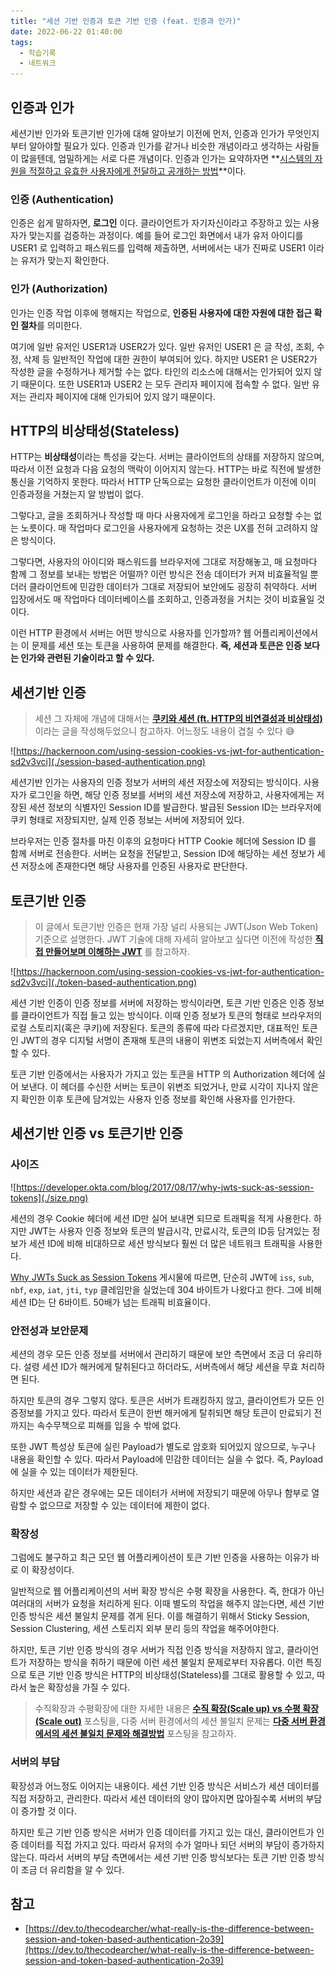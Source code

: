 ```yaml
---
title: "세션 기반 인증과 토큰 기반 인증 (feat. 인증과 인가)"
date: 2022-06-22 01:40:00
tags:
  - 학습기록
  - 네트워크
---
```


## 인증과 인가

세션기반 인가와 토큰기반 인가에 대해 알아보기 이전에 먼저, 인증과 인가가 무엇인지 부터 알아야할 필요가 있다. 인증과 인가를 같거나 비슷한 개념이라고 생각하는 사람들이 많을텐데, 엄밀하게는 서로 다른 개념이다. 인증과 인가는 요약하자면 **<u>시스템의 자원을 적절하고 유효한 사용자에게 전달하고 공개하는 방법</u>**이다.

### 인증 (Authentication)

인증은 쉽게 말하자면, **로그인** 이다. 클라이언트가 자기자신이라고 주장하고 있는 사용자가 맞는지를 검증하는 과정이다. 예를 들어 로그인 화면에서 내가 유저 아이디를 USER1 로 입력하고 패스워드를 입력해 제출하면, 서버에서는 내가 진짜로 USER1 이라는 유저가 맞는지 확인한다.

### 인가 (Authorization)

인가는 인증 작업 이후에 행해지는 작업으로, **인증된 사용자에 대한 자원에 대한 접근 확인 절차**를 의미한다.

여기에 일반 유저인 USER1과 USER2가 있다. 일반 유저인 USER1 은 글 작성, 조회, 수정, 삭제 등 일반적인 작업에 대한 권한이 부여되어 있다. 하지만 USER1 은 USER2가 작성한 글을 수정하거나 제거할 수는 없다. 타인의 리소스에 대해서는 인가되어 있지 않기 때문이다. 또한 USER1과 USER2 는 모두 관리자 페이지에 접속할 수 없다. 일반 유저는 관리자 페이지에 대해 인가되어 있지 않기 때문이다.

## HTTP의 비상태성(Stateless)

HTTP는 **비상태성**이라는 특성을 갖는다. 서버는 클라이언트의 상태를 저장하지 않으며, 따라서 이전 요청과 다음 요청의 맥락이 이어지지 않는다. HTTP는 바로 직전에 발생한 통신을 기억하지 못한다. 따라서 HTTP 단독으로는 요청한 클라이언트가 이전에 이미 인증과정을 거쳤는지 알 방법이 없다.

그렇다고, 글을 조회하거나 작성할 때 마다 사용자에게 로그인을 하라고 요청할 수는 없는 노릇이다. 매 작업마다 로그인을 사용자에게 요청하는 것은 UX를 전혀 고려하지 않은 방식이다.

그렇다면, 사용자의 아이디와 패스워드를 브라우저에 그대로 저장해놓고, 매 요청마다 함께 그 정보를 보내는 방법은 어떨까? 이런 방식은 전송 데이터가 커져 비효율적일 뿐더러 클라이언트에 민감한 데이터가 그대로 저장되어 보안에도 굉장히 취약하다. 서버 입장에서도 매 작업마다 데이터베이스를 조회하고, 인증과정을 거치는 것이 비효율일 것 이다.

이런 HTTP 환경에서 서버는 어떤 방식으로 사용자를 인가할까? 웹 어플리케이션에서는 이 문제를 세션 또는 토큰을 사용하여 문제를 해결한다. **즉, 세션과 토큰은 인증 보다는 인가와 관련된 기술이라고 할 수 있다.**

## 세션기반 인증

> 세션 그 자체에 개념에 대해서는 **[쿠키와 세션 (ft. HTTP의 비연결성과 비상태성)](https://hudi.blog/cookie-and-session)** 이라는 글을 작성해두었으니 참고하자. 어느정도 내용이 겹칠 수 있다 😅

![https://hackernoon.com/using-session-cookies-vs-jwt-for-authentication-sd2v3vci](./session-based-authentication.png)

세션기반 인가는 사용자의 인증 정보가 서버의 세션 저장소에 저장되는 방식이다. 사용자가 로그인을 하면, 해당 인증 정보를 서버의 세션 저장소에 저장하고, 사용자에게는 저장된 세션 정보의 식별자인 Session ID를 발급한다. 발급된 Session ID는 브라우저에 쿠키 형태로 저장되지만, 실제 인증 정보는 서버에 저장되어 있다.

브라우저는 인증 절차를 마친 이후의 요청마다 HTTP Cookie 헤더에 Session ID 를 함께 서버로 전송한다. 서버는 요청을 전달받고, Session ID에 해당하는 세션 정보가 세션 저장소에 존재한다면 해당 사용자를 인증된 사용자로 판단한다.

## 토큰기반 인증

> 이 글에서 토큰기반 인증은 현재 가장 널리 사용되는 JWT(Json Web Token) 기준으로 설명한다. JWT 기술에 대해 자세히 알아보고 싶다면 이전에 작성한 **[직접 만들어보며 이해하는 JWT](https://hudi.blog/self-made-jwt/)** 를 참고하자.

![https://hackernoon.com/using-session-cookies-vs-jwt-for-authentication-sd2v3vci](./token-based-authentication.png)

세션 기반 인증이 인증 정보를 서버에 저장하는 방식이라면, 토큰 기반 인증은 인증 정보를 클라이언트가 직접 들고 있는 방식이다. 이때 인증 정보가 토큰의 형태로 브라우저의 로컬 스토리지(혹은 쿠키)에 저장된다. 토큰의 종류에 따라 다르겠지만, 대표적인 토큰인 JWT의 경우 디지털 서명이 존재해 토큰의 내용이 위변조 되었는지 서버측에서 확인할 수 있다.

토큰 기반 인증에서는 사용자가 가지고 있는 토큰을 HTTP 의 Authorization 헤더에 실어 보낸다. 이 헤더를 수신한 서버는 토큰이 위변조 되었거나, 만료 시각이 지나지 않은지 확인한 이후 토큰에 담겨있는 사용자 인증 정보를 확인해 사용자를 인가한다.

## 세션기반 인증 vs 토큰기반 인증

### 사이즈

![https://developer.okta.com/blog/2017/08/17/why-jwts-suck-as-session-tokens](./size.png)

세션의 경우 Cookie 헤더에 세션 ID만 실어 보내면 되므로 트래픽을 적게 사용한다. 하지만 JWT는 사용자 인증 정보와 토큰의 발급시각, 만료시각, 토큰의 ID등 담겨있는 정보가 세션 ID에 비해 비대하므로 세션 방식보다 훨씬 더 많은 네트워크 트래픽을 사용한다.

[Why JWTs Suck as Session Tokens](https://developer.okta.com/blog/2017/08/17/why-jwts-suck-as-session-tokens) 게시물에 따르면, 단순히 JWT에 `iss`, `sub`, `nbf`, `exp`, `iat`, `jti`, `typ` 클레임만을 실었는데 304 바이트가 나왔다고 한다. 그에 비해 세션 ID는 단 6바이트. 50배가 넘는 트래픽 비효율이다.

### 안전성과 보안문제

세션의 경우 모든 인증 정보를 서버에서 관리하기 때문에 보안 측면에서 조금 더 유리하다. 설령 세션 ID가 해커에게 탈취된다고 하더라도, 서버측에서 해당 세션을 무효 처리하면 된다.

하지만 토큰의 경우 그렇지 않다. 토큰은 서버가 트래킹하지 않고, 클라이언트가 모든 인증정보를 가지고 있다. 따라서 토큰이 한번 해커에게 탈취되면 해당 토큰이 만료되기 전까지는 속수무책으로 피해를 입을 수 밖에 없다.

또한 JWT 특성상 토큰에 실린 Payload가 별도로 암호화 되어있지 않으므로, 누구나 내용을 확인할 수 있다. 따라서 Payload에 민감한 데이터는 실을 수 없다. 즉, Payload 에 실을 수 있는 데이터가 제한된다.

하지만 세션과 같은 경우에는 모든 데이터가 서버에 저장되기 때문에 아무나 함부로 열람할 수 없으므로 저장할 수 있는 데이터에 제한이 없다.

### 확장성

그럼에도 불구하고 최근 모던 웹 어플리케이션이 토큰 기반 인증을 사용하는 이유가 바로 이 확장성이다.

일반적으로 웹 어플리케이션의 서버 확장 방식은 수평 확장을 사용한다. 즉, 한대가 아닌 여러대의 서버가 요청을 처리하게 된다. 이때 별도의 작업을 해주지 않는다면, 세션 기반 인증 방식은 세션 불일치 문제를 겪게 된다. 이를 해결하기 위해서 Sticky Session, Session Clustering, 세션 스토리지 외부 분리 등의 작업을 해주어야한다.

하지만, 토큰 기반 인증 방식의 경우 서버가 직접 인증 방식을 저장하지 않고, 클라이언트가 저장하는 방식을 취하기 때문에 이런 세션 불일치 문제로부터 자유롭다. 이런 특징으로 토큰 기반 인증 방식은 HTTP의 비상태성(Stateless)를 그대로 활용할 수 있고, 따라서 높은 확장성을 가질 수 있다.

> 수직확장과 수평확장에 대한 자세한 내용은 **[수직 확장(Scale up) vs 수평 확장 (Scale out)](https://hudi.blog/scale-up-vs-scale-out/)** 포스팅을, 다중 서버 환경에서의 세션 불일치 문제는 **[다중 서버 환경에서의 세션 불일치 문제와 해결방법](https://hudi.blog/session-consistency-issue/)** 포스팅을 참고하자.

### 서버의 부담

확장성과 어느정도 이어지는 내용이다. 세션 기반 인증 방식은 서비스가 세션 데이터를 직접 저장하고, 관리한다. 따라서 세션 데이터의 양이 많아지면 많아질수록 서버의 부담이 증가할 것 이다.

하지만 토근 기반 인증 방식은 서버가 인증 데이터를 가지고 있는 대신, 클라이언트가 인증 데이터를 직접 가지고 있다. 따라서 유저의 수가 얼마나 되던 서버의 부담이 증가하지 않는다. 따라서 서버의 부담 측면에서는 세션 기반 인증 방식보다는 토큰 기반 인증 방식이 조금 더 유리함을 알 수 있다.

## 참고

- [https://dev.to/thecodearcher/what-really-is-the-difference-between-session-and-token-based-authentication-2o39](https://dev.to/thecodearcher/what-really-is-the-difference-between-session-and-token-based-authentication-2o39)
